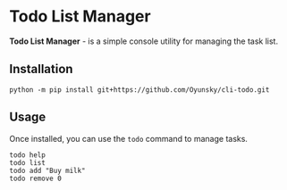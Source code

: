 # Todo List Manager

**Todo List Manager** - is a simple console utility for managing the task list.

## Installation

```console
python -m pip install git+https://github.com/Oyunsky/cli-todo.git
```

## Usage

Once installed, you can use the `todo` command to manage tasks.

```console
todo help
todo list
todo add "Buy milk"
todo remove 0
```
